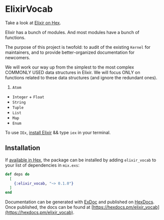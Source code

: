 # ElixirVocab

Take a look at [Elixir on Hex](https://hexdocs.pm/elixir/Kernel.html).

Elixir has a bunch of modules. And most modules have a bunch of functions.

The purpose of this project is twofold: to audit of the existing `Kernel` for maintainers, and to provide better-organized documentation for newcomers.

We will work our way up from the simplest to the most complex COMMONLY USED data structures in Elixir. We will focus ONLY on functions related to these data structures (and ignore the redundant ones).

1. `Atom`
* `Integer` + `Float`
* `String`
* `Tuple`
* `List`
* `Map`
* `Enum`

To use `IEx`, [install Elixir](https://elixir-lang.org/install.html) && type `iex` in your terminal.

## Installation

If [available in Hex](https://hex.pm/docs/publish), the package can be installed
by adding `elixir_vocab` to your list of dependencies in `mix.exs`:

```elixir
def deps do
  [
    {:elixir_vocab, "~> 0.1.0"}
  ]
end
```

Documentation can be generated with [ExDoc](https://github.com/elixir-lang/ex_doc)
and published on [HexDocs](https://hexdocs.pm). Once published, the docs can
be found at [https://hexdocs.pm/elixir_vocab](https://hexdocs.pm/elixir_vocab).
